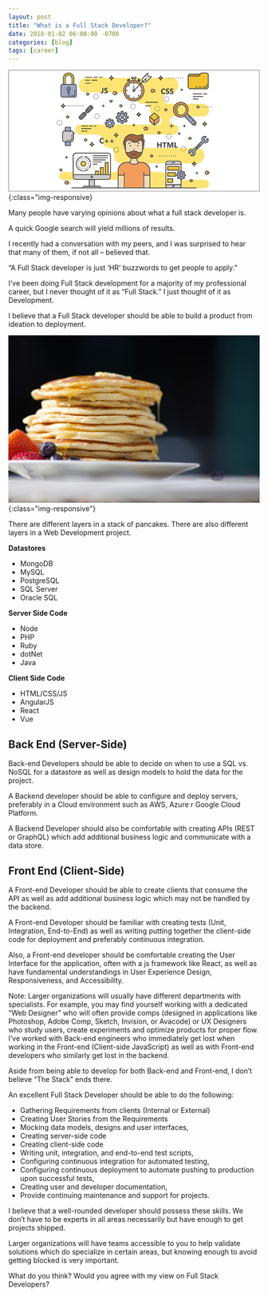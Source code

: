 ```yaml
---
layout: post
title: "What is a Full Stack Developer?"
date: 2018-01-02 06:00:00 -0700
categories: [blog]
tags: [career]
---
```


![Full Stack Developer](/assets/img/full_stack_developer.jpeg){:class="img-responsive}

Many people have varying opinions about what a full stack developer is.

A quick Google search will yield millions of results.

I recently had a conversation with my peers, and I was surprised to hear that many of them, if not all – believed that.

“A Full Stack developer is just ‘HR’ buzzwords to get people to apply.”

I’ve been doing Full Stack development for a majority of my professional career, but I never thought of it as 
“Full Stack.” I just thought of it as Development.

I believe that a Full Stack developer should be able to build a product from ideation to deployment.

![Full Stack Pancake](/assets/img/full_stack_pancakes.jpg){:class="img-responsive"}


There are different layers in a stack of pancakes. There are also different layers in a Web Development project.

**Datastores**
* MongoDB
* MySQL
* PostgreSQL
* SQL Server
* Oracle SQL

**Server Side Code**
* Node
* PHP
* Ruby
* dotNet
* Java

**Client Side Code**
* HTML/CSS/JS
* AngularJS
* React
* Vue

## Back End (Server-Side)

Back-end Developers should be able to decide on when to use a SQL vs. NoSQL for a datastore as well as design models to
hold the data for the project.

A Backend developer should be able to configure and deploy servers, preferably in a Cloud environment such as AWS, Azure
r Google Cloud Platform.

A Backend Developer should also be comfortable with creating APIs (REST or GraphQL) which add additional business logic
and communicate with a data store.

## Front End (Client-Side)

A Front-end Developer should be able to create clients that consume the API as well as add additional business logic
which may not be handled by the backend.

A Front-end Developer should be familiar with creating tests (Unit, Integration, End-to-End) as well as writing putting
together the client-side code for deployment and preferably continuous integration.

Also, a Front-end developer should be comfortable creating the User Interface for the application, often with a js
framework like React, as well as have fundamental understandings in User Experience Design, Responsiveness, and
Accessibility.

Note: Larger organizations will usually have different departments with specialists. For example, you may find yourself
working with a dedicated “Web Designer” who will often provide comps (designed in applications like Photoshop,
Adobe Comp, Sketch, Invision, or Avacode) or UX Designers who study users, create experiments and optimize products for
proper flow. I’ve worked with Back-end engineers who immediately get lost when working in the Front-end
(Client-side JavaScript) as well as with Front-end developers who similarly get lost in the backend.

Aside from being able to develop for both Back-end and Front-end, I don’t believe “The Stack” ends there.

An excellent Full Stack Developer should be able to do the following:

* Gathering Requirements from clients (Internal or External)
* Creating User Stories from the Requirements
* Mocking data models, designs and user interfaces,
* Creating server-side code
* Creating client-side code
* Writing unit, integration, and end-to-end test scripts,
* Configuring continuous integration for automated testing,
* Configuring continuous deployment to automate pushing to production upon successful tests,
* Creating user and developer documentation,
* Provide continuing maintenance and support for projects.

I believe that a well-rounded developer should possess these skills. We don’t have to be experts in all areas
necessarily but have enough to get projects shipped.

Larger organizations will have teams accessible to you to help validate solutions which do specialize in certain areas,
but knowing enough to avoid getting blocked is very important.

What do you think? Would you agree with my view on Full Stack Developers?